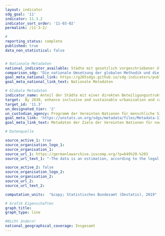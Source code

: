 ```yaml
---
layout: indicator
sdg_goal: '11'
indicator: 11.3.2
indicator_sort_order: '11-03-02'
permalink: /11-3-2/

#
reporting_status: complete
published: true
data_non_statistical: false


# Nationale Metadaten
national_indicator_available: Städte mit gesetzlich vorgeschriebener öffentlicher Beteiligung bei der Stadtplanung
comparison_sdg: "Die nationale Umsetzung der globalen Methodik und die Rolle des Statistischen Bundesamts sind unklar. Weder der Umfang der deutschen Städte noch die 5 lokalen Gutachter/Experten sind festgelegt."
goal_meta_national_link: https://g205sdgs.github.io/sdg-indicators/public/MetaDe/11.3.2.pdf
goal_meta_national_link_text: Nationale Metadaten

# Globale Metadaten
indicator_name: Anteil der Städte mit einer direkten Beteiligungsstruktur der Zivilgesellschaft an der Stadtplanung und -verwaltung, die regelmäßig und demokratisch arbeitet
target:  By 2030, enhance inclusive and sustainable urbanization and capacity for participatory, integrated and sustainable human settlement planning and management in all countries
target_id: '11.3'
un_designated_tier: '2'
un_custodian_agency: Programm der Vereinten Nationen für menschliche Siedlungen (UN-Habitat)
goal_meta_link: 'https://unstats.un.org/sdgs/metadata/files/Metadata-11-03-02.pdf'
goal_meta_link_text: Metadaten der Ziele der Vereinten Nationen für nachhaltige Entwicklung

# Datenquelle

source_active_1: true
source_organisation_logo_1:
source_organisation_1:
source_url_1: https://germanlawarchive.iuscomp.org/?p=649%20-%203
source_url_text_1: "-The data is an estimation, according to the legal regulation"

source_active_2: false
source_organisation_logo_2:
source_organisation_2:
source_url_2:
source_url_text_2:

computation_units:  "&copy; Statistisches Bundesamt (Destatis), 2019"

# Grafik Eigenschaften
graph_title:
graph_type: line

#Nicht ändern!
national_geographical_coverage: Insgesamt
---
```

